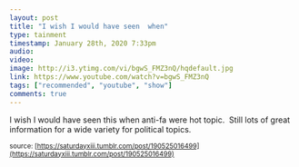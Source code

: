 ```yaml
---
layout: post
title: "I wish I would have seen  when"
type: tainment
timestamp: January 28th, 2020 7:33pm
audio: 
video: 
image: http://i3.ytimg.com/vi/bgwS_FMZ3nQ/hqdefault.jpg
link: https://www.youtube.com/watch?v=bgwS_FMZ3nQ
tags: ["recommended", "youtube", "show"]
comments: true
---
```

I wish I would have seen this when anti-fa were hot topic.  Still lots of great information for a wide variety for political topics.

<small>source: [https://saturdayxiii.tumblr.com/post/190525016499](https://saturdayxiii.tumblr.com/post/190525016499)</small>